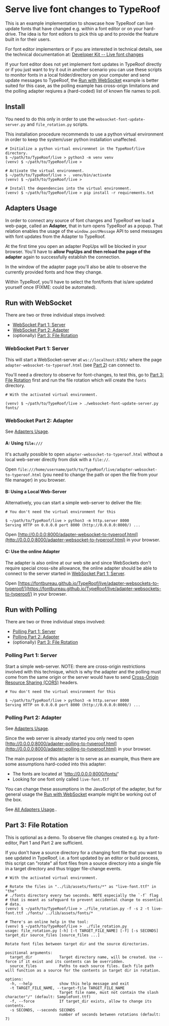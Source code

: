 # Serve live font changes to TypeRoof

This is an example implementation to showcase how TypeRoof can live update
fonts that have changed e.g. within a font editor or on your hard-drive.
The idea is for font editors to pick this up and to provide the feature
built in for their users.

For font editor implementers or if you are interested in technical details,
see the technical documentation at: [Developer Kit -- Live font changes](https://fontbureau.github.io/TypeRoof/docs/development/live)

If your font editor does not yet implement font updates in TypeRoof directly
or if you just want to try it out in another scenario you can use these
scripts to monitor fonts in a local folder/directory on your computer and
send update messages to TypeRoof, the [Run with WebSocket](#run-with-websocket) example is better suited
for this case, as the polling example has cross-orign limitations and the
polling adapter reqiures a (hard-coded) list of known file names to poll.


## Install

You need to do this only in order to use the `websocket-font-update-server.py`
and `file_rotation.py` scripts.

This installation procedure recommends to use a python virtual environment
in order to keep the system/user python installation unaffected.

```
# Initialize a python virtual environmnet in the TypeRoof/live directory.
$ ~/path/to/TypeRoof/live > python3 -m venv venv
(venv) $ ~/path/to/TypeRoof/live >

# Activate the virtual environment.
$ ~/path/to/TypeRoof/live > . venv/bin/activate
(venv) $ ~/path/to/TypeRoof/live >

# Install the dependencies into the virtual environment.
(venv) $ ~/path/to/TypeRoof/live > pip install -r requirements.txt
```

## Adapters Usage

In order to connect any source of font changes and TypeRoof we load a
web-page, called an **Adapter,** that in turn opens TypeRoof as a
popup. That relation enables the usage of the `window.postMessage` API
to send messages with font updates from the Adapter to TypeRoof.

At the first time you open an adapter PopUps will be blocked in your browser.
You'll have to **allow PopUps and then reload the page of the adapter** again
to successfully establish the connection.

In the window of the adapter page you'll also be able to observe the
currently provided fonts and how they change.

Within TypeRoof, you'll have to select the font/fonts that is/are updated
yourself once (FIXME: could be automated).

## Run with WebSocket

There are two or three individual steps involved:

 * [WebSocket Part 1: Server](#websocket-part-1-server)
 * [WebSocket Part 2: Adapter](#websocket-part-2-adapter)
 * (optionally) [Part 3: File Rotation](#part-3-file-rotation)

### WebSocket Part 1: Server

This will start a WebSocket-server at `ws://localhost:8765/` where the
page `adapter-websocket-to-typeroof.html` (see  [Part 2](#websocket-part-2-adapter))
can connect to.

You'll need a directory to observe for font-changes, to test this, go to
[Part 3: File Rotation](#part-3-file-rotation) first and run the file
rotation which will create the `fonts` directory.

```
# With the activated virtual environment.

(venv) $ ~/path/to/TypeRoof/live > ./websocket-font-update-server.py fonts/
```

### WebSocket Part 2: Adapter

See [Adapters Usage](#adapters-usage).

#### A: Using `file:///`

It's actually possible to open `adapter-websocket-to-typeroof.html` without
a local web-server directly from disk with a `file://`.

Open `file:///home/username/path/to/TypeRoof/live/adapter-websocket-to-typeroof.html`
(you need to change the path or open the file from your file manager) in you browser.

#### B: Using a Local Web-Server

Alternatively, you can start a simple web-server to deliver the file:

```
# You don't need the virtual environment for this

$ ~/path/to/TypeRoof/live > python3 -m http.server 8000
Serving HTTP on 0.0.0.0 port 8000 (http://0.0.0.0:8000/) ...
```

Open [http://0.0.0.0:8000/adapter-websocket-to-typeroof.html](http://0.0.0.0:8000/adapter-websocket-to-typeroof.html)
in your browser.

#### C: Use the online Adapter

The adapter is also online at our web site and since WebSockets don't
require special cross-site allowance, the online adapter should be able
to connect to the server started in [WebSocket Part 1: Server](#websocket-part-1-server).

Open [https://fontbureau.github.io/TypeRoof/live/adapter-websockets-to-typeroof/](https://fontbureau.github.io/TypeRoof/live/adapter-websockets-to-typeroof/)
in your browser.

## Run with Polling

There are two or three individual steps involved:

 * [Polling Part 1: Server](#polling-part-1-server)
 * [Polling Part 2: Adapter](#polling-part-2-adapter)
 * (optionally) [Part 3: File Rotation](#part-3-file-rotation)

### Polling Part 1: Server

Start a simple web-server. NOTE: there are cross-origin restrictions involved
with this technique, which is why the adapter and the polling must come
from the same origin or the server would have to send [Cross-Origin Resource Sharing (CORS)](https://developer.mozilla.org/en-US/docs/Web/HTTP/CORS)
headers.

```
# You don't need the virtual environment for this

$ ~/path/to/TypeRoof/live > python3 -m http.server 8000
Serving HTTP on 0.0.0.0 port 8000 (http://0.0.0.0:8000/) ...
```

### Polling Part 2: Adapter

See [Adapters Usage](#adapters-usage).

Since the web server is already started you only need to open [http://0.0.0.0:8000/adapter-polling-to-typeroof.html](http://0.0.0.0:8000/adapter-polling-to-typeroof.html)
in your browser.

The main purpose of this adapter is to serve as an example, thus there
are some assumptions hard-coded into this adapter:

 * The fonts are located at 'http://0.0.0.0:8000/fonts/'
 * Looking for one font only called `live-font.ttf`

You can change these assumptions in the JavaScript of the adapter, but
for general usage the [Run with WebSocket](#run-with-websocket) example
might be working out of the box.



See [All Adapters Usage](#adapters-usage)..

## Part 3: File Rotation

This is optional as a demo. To observe file changes created e.g. by a
font-editor, Part 1 and Part 2 are  sufficient.

If you don't have a source directory for a changing font file that you want
to see updated in TypeRoof, i.e. a font updated by an editor or build process,
this script can "rotate" all font files from a source directory into a single
file in a target directory and thus trigger file-change events.

```
# With the activated virtual environment.

# Rotate the files in "../lib/assets/fonts/*" as "live-font.ttf" in "the"
# ./fonts directory every two seconds. NOTE especially the `-f` flag
# that is meant as safeguard to prevent accidental change to essential
# data.
(venv) $ ~/path/to/TypeRoof/live > ./file_rotation.py -f -s 2 -t live-font.ttf ./fonts/ ../lib/assets/fonts/*

# There's an online help in the tool:
(venv) $ ~/path/to/TypeRoof/live >  ./file_rotation.py
usage: file_rotation.py [-h] [-t TARGET_FILE_NAME] [-f] [-s SECONDS] target_dir source_files [source_files ...]

Rotate font files between target dir and the source directories.

positional arguments:
  target_dir            Target directory name, will be created. Use --force if it exist and its contents can be overridden.
  source_files          Paths to each source files. Each file path will function as a source for the contents in target dir in rotation.

options:
  -h, --help            show this help message and exit
  -t TARGET_FILE_NAME, --target-file TARGET_FILE_NAME
                        Target file name, must not contain the slash character"/" (default: SampleFont.ttf)
  -f, --force           If target_dir exists, allow to change its contents.
  -s SECONDS, --seconds SECONDS
                        number of seconds between rotations (default: 7)
```
